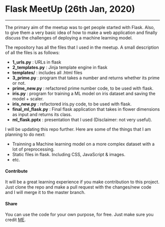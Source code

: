 # Flask MeetUp (26th Jan, 2020)
***

The primary aim of the meetup was to get people started with Flask. Also, to give them a very basic idea of how to make a web application and finally discuss the challenges of deploying a machine learning model. 

The repository has all the files that I used in the meetup. A small description of all the files is as follows:
- **1_urls.py** : URLs in flask
- **2_templates.py** : Jinja template engine in flask
- **templates/** : includes all .html files
- **3_prime.py** : program that takes a number and returns whether its prime or not.
- **prime_new.py** : refactored prime number code, to be used with flask.
- **iris.py** : program for training a ML model on iris dataset and saving the model + scaler.
- **iris_new.py** : refactored iris.py code, to be used with flask.
- **final_ml_flask.py** : Final flask application that takes in flower dimensions as input and returns its class.
- **ml_flask.pptx** : presentation that I used (Disclaimer: not very useful).

I will be updating this repo further. Here are some of the things that I am planning to do next:
- Trainning a Machine learning model on a more complex dataset with a lot of preprocessing.
- Static files in flask. Including CSS, JavaScript & images.
- etc.

#### Contribute
It will be a great learning experience if you make contribution to this project. Just clone the repo and make a pull request with the changes/new code and I will merge it to the master branch. 

#### Share
You can use the code for your own purpose, for free. Just make sure you credit [ME](https://ankur-singh.github.io/).
